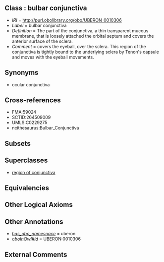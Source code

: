 
## Class : bulbar conjunctiva

 * *IRI* = http://purl.obolibrary.org/obo/UBERON_0010306
 * *Label* = bulbar conjunctiva
 * *Definition* = The part of the conjunctiva, a thin transparent mucous membrane, that is loosely attached the orbital septum and covers the anterior surface of the sclera.
 * *Comment* = covers the eyeball, over the sclera. This region of the conjunctiva is tightly bound to the underlying sclera by Tenon's capsule and moves with the eyeball movements.

## Synonyms

 * ocular conjunctiva

## Cross-references

 * FMA:59024
 * SCTID:264509009
 * UMLS:C0229275
 * ncithesaurus:Bulbar_Conjunctiva

## Subsets


## Superclasses

 * [region of conjunctiva](../../UBERON/05/UBERON_0010305.md)

## Equivalencies


## Other Logical Axioms


## Other Annotations

 * *[has_obo_namespace](../../ce/oboInOwl#hasOBONamespace.md)* = uberon
 * *[oboInOwl#id](../../id/oboInOwl#id.md)* = UBERON:0010306

## External Comments

